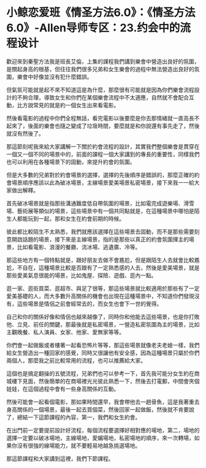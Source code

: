 # 小鲸恋爱班《情圣方法6.0》：《情圣方法6.0》-Allen导师专区：23.约会中的流程设计

歡迎來到秦聖方法我是班長艾倫，上集的課程我們講到樂會中營造出良好的氛圍，是關起身高的根基，但往往我們很多兄弟和女生樂會的過程中無法營造出良好的氛圍，樂會中好像並沒有犯什麼錯誤。

但氣氛可能就是起不來不知道這是為什麼，那麼很有可能就是因為你們樂會流程設計的不夠合理，導致女生和你們在某個樂會流程中不太適應，自然就不會配合互動，比方說常見的就是約一個女生出來看電影。

然後看電影的過程中你們全程無話，看完電影以後要麼是你去那情緒就一直高長不起來了，後面的樂會也隨之變成了垃圾時間，要麼就是和你說還有事先走了，然後就沒有然後了。

那這節刻呢我來給大家講解一下關於約會流程的設計，其實我們整個樂會是貫穿在一個又一個不同的場景中的，前面的課程一個大家講到的專長的重要性，同樣我們也可以利用在各種場景下的固動，來提升約會的氛圍。

但是大多數的兄弟對於約會場景的選擇，選擇的先後順序是錯誤的，那麼正確的約會場景順序應該以此為破冰場景，主線場景愛美場景私密場景，接下來我一一給大家做出解釋。

首先破冰場景就是指那些溝通難度低自帶氛圍的場景，比如電完成遊樂場、滑雪場、藝術展等類似的場景，這些場景中有一個共同點就是，在這種場景中哪怕是陌生人都能玩到一起，那和女生在約會前期的時候。

彼此都比較陌生不太熟悉，我們就應該選擇在這些場景去固動，而不是那些需要刻意開啟話題的場景，接下來是主線場景，指的是那些以真正的約會氛圍揮主的場景，比如看電影、浪漫的餐廳、流冰場、逃遺廣、冷等。

那這些地方有一個特點就是，跟好朋友去做不會尷尬，但是跟陌生人去就會比較尷尬，不自在，這種場景比較是否跟有了一定熟悉感的人去，然後是愛美場景，就是那些愛美氣息很能的場景，比如鬼屋、探險、遊戲、逛內一點。

逛一家、逛街買菜、逛超市、與足了很等，那這些場景就比較適用於那些有了一定愛美基礎的人，而大多數升高關係的機會也出現在這種場景中，不知道你們發現沒有，這些場景是情侶之前會經常去的，而女生也會下一世的覺得。

自己和你的關係好像和情侶也越來越像了，同時你和他能去這些場景，也是你打敗他、立見、前任的關鍵，那最後就是私密場景，一營造私密氛圍為主的場景，比如主觀晚餐、私人演員、女家、他家、愛無家等等。

你們會一起做飯或者樓著一起看恐怖片等等，那這些場景就像老夫老媳一樣，我們給女生營造出一種回家的感覺，同時又很讓他有安全感，因為這種場景只屬於你們兩個人，那麼我之前比較常用的流程，也可以推薦給大家。

這個也是搞定翻操的五號流程，兄弟們也可以參考一下，首先我可能分女生約在商城樓下見面，然後簡單的在商場裡光光彼此熟悉一下，然後去打電郵，中間會夾個娃娃，在這個過程中會有一些身高關係的互動。

然後可能會一起看個電影，那如果時間還早，我會帶他去一趟骨魚，這是我著重去身高關係的一個場景，最後一起去買個菜，然後回家一起做飯，然後就不肯要說了，總結一下這節課程的內容，第一，我們和女生約會。

在出門前一定要提前設計好流程，每個流程要選擇好相對應的場地，第二，場地的選擇一定要以破冰場地，主線場地，愛媚場地，私密場地的順序，來一次轉場，如果你沒有很強的線場能力，就不要輕易地越急挑選場地。

那這節課程和大家講到這裡，我們下節課程。